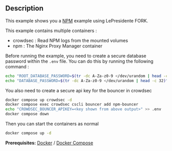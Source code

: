 ## Description

This example shows you a [NPM](https://nginxproxymanager.com/) example using LePresidente FORK.

This example contains multiple containers :
* crowdsec : Read NPM logs from the mounted volumes
* npm : The Nginx Proxy Manager container

Before running the example, you need to create a secure database password within the `.env` file. You can do this by running the following command :

```bash
echo "ROOT_DATABASE_PASSWORD=$(tr -dc A-Za-z0-9 </dev/urandom | head -c 32)" > .env
echo "DATABASE_PASSWORD=$(tr -dc A-Za-z0-9 </dev/urandom | head -c 32)" >> .env
```

You also need to create a secure api key for the bouncer in crowdsec

```bash
docker compose up crowdsec -d
docker compose exec crowdsec cscli bouncer add npm-bouncer
echo "CROWDSEC_BOUNCER_APIKEY=<key shown from above output>" >> .env
docker compose down
```

Then you can start the containers as normal 

```bash
docker compose up -d
```

**Prerequisites:** [Docker](https://docs.docker.com/engine/install/) / [Docker Compose](https://docs.docker.com/compose/install/)
